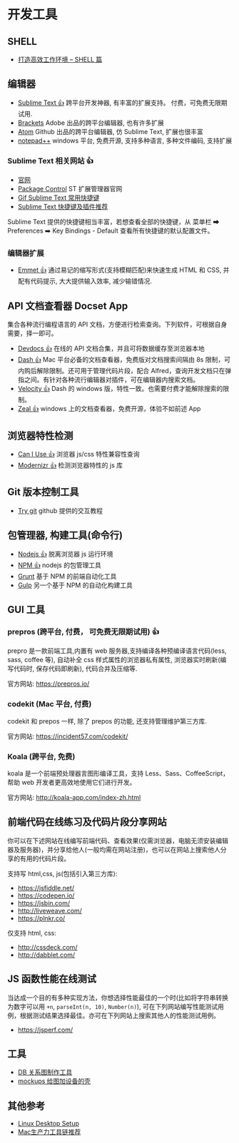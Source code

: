 # 开发工具

## SHELL

- [打造高效工作环境 – SHELL 篇](https://coolshell.cn/articles/19219.html)

## 编辑器

- [Sublime Text :thumbsup:](https://www.sublimetext.com/3) 跨平台开发神器, 有丰富的扩展支持。 付费，可免费无限期试用.
- [Brackets](http://brackets.io/) Adobe 出品的跨平台编辑器, 也有许多扩展
- [Atom](https://atom.io/) Github 出品的跨平台编辑器, 仿 Sublime Text, 扩展也很丰富
- [notepad++](http://notepad-plus-plus.org/zh/) windows 平台, 免费开源, 支持多种语言, 多种文件编码, 支持扩展

### Sublime Text 相关网站 :thumbsup:

- [官网](https://www.sublimetext.com/3)
- [Package Control](https://packagecontrol.io/) ST 扩展管理器官网
- [Gif Sublime Text 常用快捷键](http://blog.jobbole.com/82527/)
- [Sublime Text 快捷键及插件推荐](http://www.daqianduan.com/4820.html)

Sublime Text 提供的快捷键相当丰富，若想查看全部的快捷键，从 菜单栏 ➡ Preferences ➡️ Key Bindings - Default 查看所有快捷键的默认配置文件。

### 编辑器扩展

- [Emmet :thumbsup:](http://emmet.io/) 通过易记的缩写形式(支持模糊匹配)来快速生成 HTML 和 CSS, 并配有代码提示, 大大提供输入效率, 减少输错情况.

## API 文档查看器 Docset App

集合各种流行编程语言的 API 文档，方便进行检索查询。下列软件，可根据自身需要，择一即可。

- [Devdocs :thumbsup:](https://devdocs.io/) 在线的 API 文档合集，并且可将数据缓存至浏览器本地
- [Dash :thumbsup:](https://kapeli.com/dash) Mac 平台必备的文档查看器，免费版对文档搜索间隔由 8s 限制，可内购后解除限制。还可用于管理代码片段，配合 Alfred，查询开发文档只在弹指之间。有针对各种流行编辑器对插件，可在编辑器内搜索文档。
- [Velocity :thumbsup:](http://velocity.silverlakesoftware.com/) Dash 的 windows 版，特性一致。也需要付费才能解除搜索的限制。
- [Zeal :thumbsup:](https://zealdocs.org/) windows 上的文档查看器，免费开源，体验不如前述 App

## 浏览器特性检测

- [Can I Use :thumbsup:](http://caniuse.com/) 浏览器 js/css 特性兼容性查询
- [Modernizr :thumbsup:](https://modernizr.com/) 检测浏览器特性的 js 库

## Git 版本控制工具

- [Try git](https://try.github.io/) github 提供的交互教程

## 包管理器, 构建工具(命令行)

- [Nodejs :thumbsup:](http://nodejs.org) 脱离浏览器 js 运行环境
- [NPM :thumbsup:](http://npmjs.org) nodejs 的包管理工具
- [Grunt](http://gruntjs.com) 基于 NPM 的前端自动化工具
- [Gulp](http://gulpjs.com/) 另一个基于 NPM 的自动化构建工具

## GUI 工具

### prepros (跨平台, 付费， 可免费无限期试用) :thumbsup:

prepro 是一款前端工具,内置有 web 服务器,支持编译各种预编译语言代码(less, sass, coffee 等), 自动补全 css 样式属性的浏览器私有属性, 浏览器实时刷新(编写代码时, 保存代码即刷新), 代码合并及压缩等.

官方网站: <https://prepros.io/>

### codekit (Mac 平台, 付费)

codekit 和 prepos 一样, 除了 prepos 的功能, 还支持管理维护第三方库.

官方网站: <https://incident57.com/codekit/>

### Koala (跨平台, 免费)

koala 是一个前端预处理器言图形编译工具，支持 Less、Sass、CoffeeScript，帮助 web 开发者更高效地使用它们进行开发。

官方网站: <http://koala-app.com/index-zh.html>

## 前端代码在线练习及代码片段分享网站

你可以在下述网站在线编写前端代码、查看效果(仅需浏览器，电脑无须安装编辑器及服务器)，并分享给他人(一般均需在网站注册)，也可以在网站上搜索他人分享的有用的代码片段。

支持写 html,css, js(包括引入第三方库):

- <https://jsfiddle.net/>
- <https://codepen.io/>
- <https://jsbin.com/>
- <http://liveweave.com/>
- <https://plnkr.co/>

仅支持 html, css:

- <http://cssdeck.com/>
- <http://dabblet.com/>

## JS 函数性能在线测试

当达成一个目的有多种实现方法，你想选择性能最佳的一个时(比如将字符串转换为数字可以用 `+n`, `parseInt(n, 10)`, `Number(n)`), 可在下列网站编写性能测试用例，根据测试结果选择最佳。亦可在下列网站上搜索其他人的性能测试用例。

- <https://jsperf.com/>

## 工具

- [DB 关系图制作工具](https://dbdiagram.io/home)
- [mockups 给图加设备的壳](https://deviceshots.com/)

## 其他参考

- [Linux Desktop Setup](https://hookrace.net/blog/linux-desktop-setup/)
- [Mac生产力工具链推荐](https://github.com/Louiszhai/tool)
